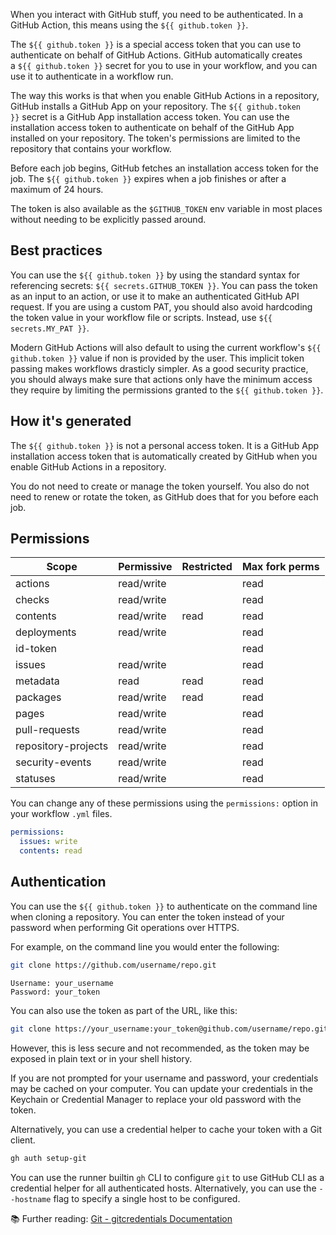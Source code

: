 <!--
Copyright 2023 Jacob Hummer
SPDX-License-Identifier: Apache-2.0
-->

When you interact with GitHub stuff, you need to be authenticated. In a GitHub
Action, this means using the `${{ github.token }}`.

The `${{ github.token }}` is a special access token that you can use to
authenticate on behalf of GitHub Actions. GitHub automatically creates
a `${{ github.token }}` secret for you to use in your workflow, and you can use
it to authenticate in a workflow run.

The way this works is that when you enable GitHub Actions in a repository,
GitHub installs a GitHub App on your repository.
The `${{ github.token }}` secret is a GitHub App installation access token. You
can use the installation access token to authenticate on behalf of the GitHub
App installed on your repository. The token's permissions are limited to the
repository that contains your workflow.

Before each job begins, GitHub fetches an installation access token for the
job. The `${{ github.token }}` expires when a job finishes or after a maximum of
24 hours.

The token is also available as the `$GITHUB_TOKEN` env variable in most places
without needing to be explicitly passed around.

## Best practices

You can use the `${{ github.token }}` by using the standard syntax for
referencing secrets: `${{ secrets.GITHUB_TOKEN }}`. You can pass the token as an
input to an action, or use it to make an authenticated GitHub API request. If
you are using a custom PAT, you should also avoid hardcoding the token value in
your workflow file or scripts. Instead, use `${{ secrets.MY_PAT }}`.

Modern GitHub Actions will also default to using the current workflow's
`${{ github.token }}` value if non is provided by the user. This implicit token
passing makes workflows drasticly simpler. As a good security practice, you
should always make sure that actions only have the minimum access they require
by limiting the permissions granted to the `${{ github.token }}`.

## How it's generated

The `${{ github.token }}` is not a personal access token. It is a GitHub App
installation access token that is automatically created by GitHub when you
enable GitHub Actions in a repository.

You do not need to create or manage the token yourself. You also do not need to
renew or rotate the token, as GitHub does that for you before each job.

## Permissions

| Scope               | Permissive | Restricted | Max fork perms |
| ------------------- | ---------- | ---------- | -------------- |
| actions             | read/write |            | read           |
| checks              | read/write |            | read           |
| contents            | read/write | read       | read           |
| deployments         | read/write |            | read           |
| id-token            |            |            | read           |
| issues              | read/write |            | read           |
| metadata            | read       | read       | read           |
| packages            | read/write | read       | read           |
| pages               | read/write |            | read           |
| pull-requests       | read/write |            | read           |
| repository-projects | read/write |            | read           |
| security-events     | read/write |            | read           |
| statuses            | read/write |            | read           |

You can change any of these permissions using the `permissions:` option in your
workflow `.yml` files.

```yaml
permissions:
  issues: write
  contents: read
```

## Authentication

You can use the `${{ github.token }}` to authenticate on the command line when
cloning a repository. You can enter the token instead of your password when
performing Git operations over HTTPS.

For example, on the command line you would enter the following:

```sh
git clone https://github.com/username/repo.git
```

```
Username: your_username
Password: your_token
```

You can also use the token as part of the URL, like this:

```sh
git clone https://your_username:your_token@github.com/username/repo.git
```

However, this is less secure and not recommended, as the token may be exposed in
plain text or in your shell history.

If you are not prompted for your username and password, your credentials may be
cached on your computer. You can update your credentials in the Keychain or
Credential Manager to replace your old password with the token.

Alternatively, you can use a credential helper to cache your token with a Git
client.

```sh
gh auth setup-git
```

You can use the runner builtin `gh` CLI to configure `git` to use GitHub CLI as
a credential helper for all authenticated hosts. Alternatively, you can use
the `--hostname` flag to specify a single host to be configured.

📚 Further reading: [Git - gitcredentials Documentation]

[Git - gitcredentials Documentation]: https://git-scm.com/docs/gitcredentials

